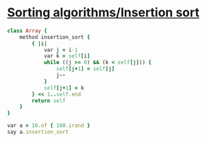 [1]: https://rosettacode.org/wiki/Sorting_algorithms/Insertion_sort

# [Sorting algorithms/Insertion sort][1]

```ruby
class Array {
    method insertion_sort {
        { |i|
            var j = i-1
            var k = self[i]
            while ((j >= 0) && (k < self[j])) {
                self[j+1] = self[j]
                j--
            }
            self[j+1] = k
        } << 1..self.end
        return self
    }
}

var a = 10.of { 100.irand }
say a.insertion_sort
```
